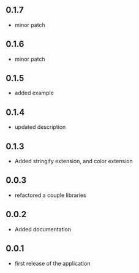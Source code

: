 ## 0.1.7
* minor patch

## 0.1.6
* minor patch

## 0.1.5
* added example

## 0.1.4
* updated description

## 0.1.3
* Added stringify extension, and color extension

## 0.0.3
* refactored a couple libraries

## 0.0.2

* Added documentation

## 0.0.1

* first release of the application
